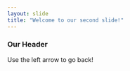 ```yaml
---
layout: slide
title: "Welcome to our second slide!"
---
```

### Our Header
Use the left arrow to go back!
